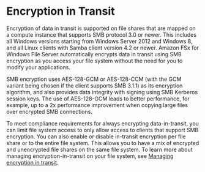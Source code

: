 # Encryption in Transit<a name="encryption-in-transit"></a>

Encryption of data in transit is supported on file shares that are mapped on a compute instance that supports SMB protocol 3\.0 or newer\. This includes all Windows versions starting from Windows Server 2012 and Windows 8, and all Linux clients with Samba client version 4\.2 or newer\. Amazon FSx for Windows File Server automatically encrypts data in transit using SMB encryption as you access your file system without the need for you to modify your applications\.

SMB encryption uses AES\-128\-GCM or AES\-128\-CCM \(with the GCM variant being chosen if the client supports SMB 3\.1\.1\) as its encryption algorithm, and also provides data integrity with signing using SMB Kerberos session keys\. The use of AES\-128\-GCM leads to better performance, for example, up to a 2x performance improvement when copying large files over encrypted SMB connections\.

To meet compliance requirements for always encrypting data\-in\-transit, you can limit file system access to only allow access to clients that support SMB encryption\. You can also enable or disable in\-transit encryption per file share or to the entire file system\. This allows you to have a mix of encrypted and unencrypted file shares on the same file system\. To learn more about managing encryption\-in\-transit on your file system, see [Managing encryption in transit](manage-encrypt-in-transit.md)\.